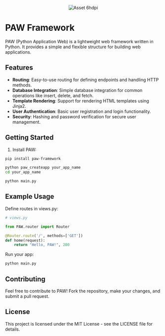 <div align="center">
    
![Asset 6hdpi](https://github.com/pyquinnnarlo/PAW/assets/105549100/fb38796c-be47-493e-8315-242e8b69431d)






</div>

# PAW Framework


PAW (Python Application Web) is a lightweight web framework written in Python. It provides a simple and flexible structure for building web applications.


## Features

- **Routing**: Easy-to-use routing for defining endpoints and handling HTTP methods.
- **Database Integration**: Simple database integration for common operations like insert, delete, and fetch.
- **Template Rendering**: Support for rendering HTML templates using Jinja2.
- **User Authentication**: Basic user registration and login functionality.
- **Security**: Hashing and password verification for secure user management.

## Getting Started

1. Install PAW:

```bash
pip install paw-framework
```

```bash
python paw_createapp your_app_name
cd your_app_name
```


```bash
python main.py
```

## Example Usage

Define routes in views.py:

```python
# views.py

from PAW.router import Router

@Router.route('/', methods=['GET'])
def home(request):
    return "Hello, PAW!", 200
```

Run your app:

```bash
python main.py
```


## Contributing
Feel free to contribute to PAW! Fork the repository, make your changes, and submit a pull request.

## License
This project is licensed under the MIT License - see the LICENSE file for details.
